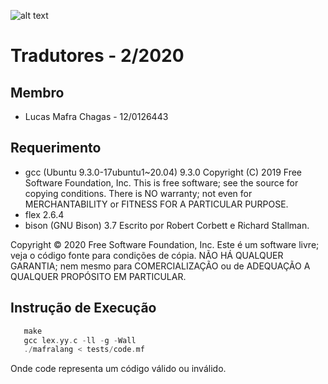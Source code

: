 ![alt text](http://www.unb.br/images/Imagens/logo_unb.png)

# Tradutores - 2/2020

## Membro
* Lucas Mafra Chagas - 12/0126443

## Requerimento
* gcc (Ubuntu 9.3.0-17ubuntu1~20.04) 9.3.0
Copyright (C) 2019 Free Software Foundation, Inc.
This is free software; see the source for copying conditions.  There is NO
warranty; not even for MERCHANTABILITY or FITNESS FOR A PARTICULAR PURPOSE.
* flex 2.6.4
* bison (GNU Bison) 3.7
Escrito por Robert Corbett e Richard Stallman.

Copyright © 2020 Free Software Foundation, Inc.
Este é um software livre; veja o código fonte para condições de cópia.
NÃO HÁ QUALQUER GARANTIA; nem mesmo para COMERCIALIZAÇÃO ou de ADEQUAÇÃO A
QUALQUER PROPÓSITO EM PARTICULAR.



## Instrução de Execução

```c
   make
   gcc lex.yy.c -ll -g -Wall
   ./mafralang < tests/code.mf
```
Onde code representa um código válido ou inválido.

